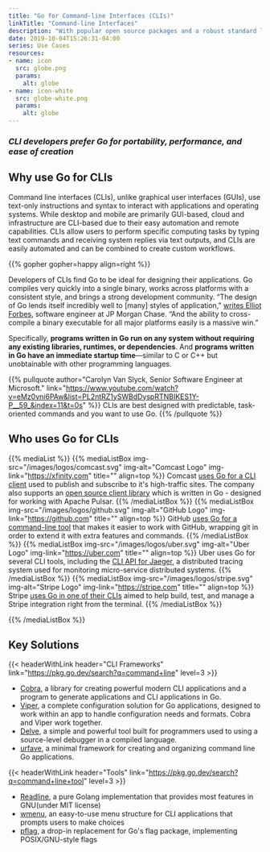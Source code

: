 ```yaml
---
title: "Go for Command-line Interfaces (CLIs)"
linkTitle: "Command-line Interfaces"
description: "With popular open source packages and a robust standard library, use Go to create fast and elegant CLIs."
date: 2019-10-04T15:26:31-04:00
series: Use Cases
resources:
- name: icon
  src: globe.png
  params:
    alt: globe
- name: icon-white
  src: globe-white.png
  params:
    alt: globe
---
```


### _CLI developers prefer Go for portability, performance, and ease of creation_

## **Why use Go for CLIs**

Command line interfaces (CLIs), unlike graphical user interfaces (GUIs), use text-only instructions and syntax to interact with applications and operating systems. While desktop and mobile are primarily GUI-based, cloud and infrastructure are CLI-based due to their easy automation and remote capabilities. CLIs allow users to perform specific computing tasks by typing text commands and receiving system replies via text outputs, and CLIs are easily automated and can be combined to create custom workflows.

{{% gopher gopher=happy align=right %}}

Developers of CLIs find Go to be ideal for designing their applications. Go compiles very quickly into a single binary, works across platforms with a consistent style, and brings a strong development community. “The design of Go lends itself incredibly well to [many] styles of application,” [writes Elliot Forbes](https://tutorialedge.net/golang/building-a-cli-in-go/), software engineer at JP Morgan Chase. “And the ability to cross-compile a binary executable for all major platforms easily is a massive win.”

Specifically, **programs written in Go run on any system without requiring any existing libraries, runtimes, or dependencies**. And **programs written in Go have an immediate startup time**—similar to C or C++ but unobtainable with other programming languages. 

{{% pullquote author="Carolyn Van Slyck, Senior Software Engineer at Microsoft." link="https://www.youtube.com/watch?v=eMz0vni6PAw&list=PL2ntRZ1ySWBdDyspRTNBIKES1Y-P__59_&index=11&t=0s" %}}
CLIs are best designed with predictable, task-oriented commands and you want to use Go.
{{% /pullquote %}}

## **Who uses Go for CLIs**

{{% mediaList %}}
    {{% mediaListBox img-src="/images/logos/comcast.svg" img-alt="Comcast Logo" img-link="https://xfinity.com" title="" align=top %}}
Comcast [uses Go for a CLI client](https://github.com/Comcast/pulsar-client-go/blob/master/cli/main.go) used to publish and subscribe to it's high-traffic sites. The company also supports an [open source client library](https://github.com/Comcast/pulsar-client-go) which is written in Go - designed for working with Apache Pulsar.
    {{% /mediaListBox %}}
    {{% mediaListBox img-src="/images/logos/github.svg" img-alt="GitHub Logo"  img-link="https://github.com" title="" align=top  %}}
GitHub [uses Go for a command-line tool](https://github.com/github/hub) that makes it easier to work with GitHub, wrapping git in order to extend it with extra features and commands.
    {{% /mediaListBox %}}
    {{% mediaListBox img-src="/images/logos/uber.svg" img-alt="Uber Logo"  img-link="https://uber.com" title="" align=top  %}}
Uber uses Go for several CLI tools, including the [CLI API for Jaeger](https://www.jaegertracing.io/docs/1.14/cli/), a distributed tracing system used for monitoring micro-service distributed systems.
    {{% /mediaListBox %}}
    {{% mediaListBox img-src="/images/logos/stripe.svg" img-alt="Stripe Logo"  img-link="https://stripe.com" title="" align=top  %}}
Stripe [uses Go in one of their CLIs](https://github.com/stripe/stripe-cli) aimed to help build, test, and manage a Stripe integration right from the terminal.
{{% /mediaListBox %}}

{{% /mediaListBox %}}

## **Key Solutions**

{{< headerWithLink header="CLI Frameworks" link="https://pkg.go.dev/search?q=command+line" level=3 >}}

*   [Cobra](https://github.com/spf13/cobra), a library for creating powerful modern CLI applications and a program to generate applications and CLI applications in Go.
*   [Viper](https://github.com/spf13/viper), a complete configuration solution for Go applications, designed to work within an app to handle configuration needs and formats. Cobra and Viper work together.
*   [Delve](https://github.com/go-delve/delve), a simple and powerful tool built for programmers used to using a source-level debugger in a compiled language.
*   [urfave](https://pkg.go.dev/github.com/urfave/cli), a minimal framework for creating and organizing command line Go applications.

{{< headerWithLink header="Tools" link="https://pkg.go.dev/search?q=command+line+tool" level=3 >}}

*   [Readline](https://github.com/chzyer/readline), a pure Golang implementation that provides most features in GNU(under MIT license)
*   [wmenu](https://github.com/dixonwille/wmenu), an easy-to-use menu structure for CLI applications that prompts users to make choices
*   [pflag](https://github.com/spf13/pflag), a drop-in replacement for Go's flag package, implementing POSIX/GNU-style flags